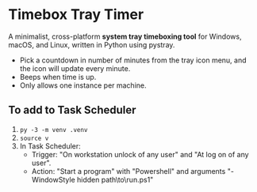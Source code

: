 # Timebox Tray Timer

A minimalist, cross-platform **system tray timeboxing tool** for Windows, macOS, and Linux, written in Python using pystray.

- Pick a countdown in number of minutes from the tray icon menu, and the icon will update every minute.
- Beeps when time is up.
- Only allows one instance per machine.

## To add to Task Scheduler

1. `py -3 -m venv .venv`
2. `source v`
3. In Task Scheduler:
    - Trigger: "On workstation unlock of any user" and "At log on of any user".
    - Action: "Start a program" with "Powershell" and arguments "-WindowStyle hidden path\to\run.ps1"